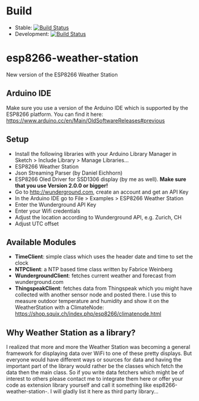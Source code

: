 # Build

* Stable: [![Build Status](https://travis-ci.org/squix78/esp8266-weather-station.svg?branch=master)](https://travis-ci.org/squix78/esp8266-weather-station)
* Development: [![Build Status](https://travis-ci.org/squix78/esp8266-weather-station.svg?branch=development)](https://travis-ci.org/squix78/esp8266-weather-station)

# esp8266-weather-station

New version of the ESP8266 Weather Station

## Arduino IDE

Make sure you use a version of the Arduino IDE which is supported by the ESP8266 platform. You can find it here: https://www.arduino.cc/en/Main/OldSoftwareReleases#previous

## Setup

* Install the following libraries with your Arduino Library Manager in Sketch > Include Library > Manage Libraries...
 * ESP8266 Weather Station
 * Json Streaming Parser (by Daniel Eichhorn)
 * ESP8266 Oled Driver for SSD1306 display (by me as well). **Make sure that you use Version 2.0.0 or bigger!**
* Go to http://wunderground.com, create an account and get an API Key
* In the Arduino IDE go to File > Examples > ESP8266 Weather Station
 * Enter  the Wunderground API Key
 * Enter your Wifi credentials
 * Adjust the location according to Wunderground API, e.g. Zurich, CH
 * Adjust UTC offset

## Available Modules
* **TimeClient**: simple class which uses the header date and time to set the clock
* **NTPClient**: a NTP based time class written by Fabrice Weinberg
* **WundergroundClient**: fetches current weather and forecast from wunderground.com
* **ThingspeakClient**: fetches data from Thingspeak which you might have collected with another sensor node and posted there. I use this to measure outdoor temperature and humidity and show it on the WeatherStation with a ClimateNode: https://shop.squix.ch/index.php/esp8266/climatenode.html  

## Why Weather Station as a library?

I realized that more and more the Weather Station was becoming a general framework for displaying data over WiFi to one of these pretty displays. But everyone would have different ways or sources for data and having the important part of the library would rather be the classes which fetch the data then the main class.
So if you write data fetchers which might be of interest to others please contact me to integrate them here or offer your code as extension library yourself and call it something like esp8266-weather-station-<yourservice>.
I will gladly list it here as third party library...
